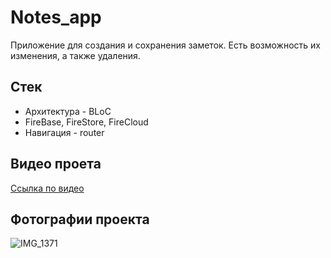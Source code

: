 # Notes_app
Приложение для создания и сохранения заметок. Есть возможность их изменения, а также удаления.


## Стек
- Архитектура - BLoC
- FireBase, FireStore, FireCloud
- Навигация - router

## Видео проета
[Ссылка по видео](https://disk.yandex.ru/d/W699accGTtS4ng)

## Фотографии проекта
![IMG_1371](https://github.com/rossieShark/notes_app/assets/122214235/74b255cc-0feb-4855-b58c-0dd0e0ffeb0a)
